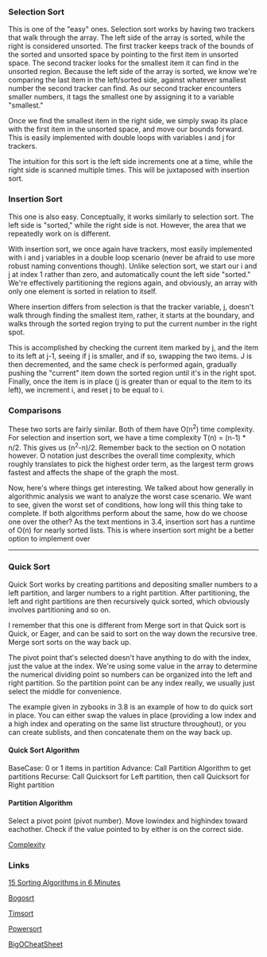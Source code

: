 ### Selection Sort

This is one of the "easy" ones. Selection sort works by having two trackers that walk through the array. The left side of the array is sorted, while the right is considered unsorted. The first tracker keeps track of the bounds of the sorted and unsorted space by pointing to the first item in unsorted space. The second tracker looks for the smallest item it can find in the unsorted region. Because the left side of the array is sorted, we know we're comparing the last item in the left/sorted side, against whatever smallest number the second tracker can find. As our second tracker encounters smaller numbers, it tags the smallest one by assigning it to a variable "smallest."

Once we find the smallest item in the right side, we simply swap its place with the first item in the unsorted space, and move our bounds forward. This is easily implemented with double loops with variables i and j for trackers.

The intuition for this sort is the left side increments one at a time, while the right side is scanned multiple times. This will be juxtaposed with insertion sort.

### Insertion Sort

This one is also easy. Conceptually, it works similarly to selection sort. The left side is "sorted," while the right side is not. However, the area that we repeatedly work on is different.

With insertion sort, we once again have trackers, most easily implemented with i and j variables in a double loop scenario (never be afraid to use more robust naming conventions though). Unlike selection sort, we start our i and j at index 1 rather than zero, and automatically count the left side "sorted." We're effectively partitioning the regions again, and obviously, an array with only one element is sorted in relation to itself. 

Where insertion differs from selection is that the tracker variable, j, doesn't walk through finding the smallest item, rather, it starts at the boundary, and walks through the sorted region trying to put the current number in the right spot.

This is accomplished by checking the current item marked by j, and the item to its left at j-1, seeing if j is smaller, and if so, swapping the two items. J is then decremented, and the same check is performed again, gradually pushing the "current" item down the sorted region until it's in the right spot. Finally, once the item is in place (j is greater than or equal to the item to its left), we increment i, and reset j to be equal to i. 

### Comparisons

These two sorts are fairly similar. Both of them have O(n<sup>2</sup>) time complexity. For selection and insertion sort, we have a time complexity T(n) = (n-1) * n/2. This gives us (n<sup>2</sup>-n)/2. Remember back to the section on O notation however. O notation just describes the overall time complexity, which roughly translates to pick the highest order term, as the largest term grows fastest and affects the shape of the graph the most. 

Now, here's where things get interesting. We talked about how generally in algorithmic analysis we want to analyze the worst case scenario. We want to see, given the worst set of conditions, how long will this thing take to complete. If both algorithms perform about the same, how do we choose one over the other? As the text mentions in 3.4, insertion sort has a runtime of O(n) for nearly sorted lists. This is where insertion sort might be a better option to implement over 

***
### Quick Sort

Quick Sort works by creating partitions and depositing smaller numbers to a left partition, and larger numbers to a right partition. After partitioning, the left and right partitions are then recursively quick sorted, which obviously involves partitioning and so on.

I remember that this one is different from Merge sort in that Quick sort is Quick, or Eager, and can be said to sort on the way down the recursive tree. Merge sort sorts on the way back up.

The pivot point that's selected doesn't have anything to do with the index, just the value at the index. We're using some value in the array to determine the numerical dividing point so numbers can be organized into the left and right partition. So the partition point can be any index really, we usually just select the middle for convenience.

The example given in zybooks in 3.8 is an example of how to do quick sort in place. You can either swap the values in place (providing a low index and a high index and operating on the same list structure throughout), or you can create sublists, and then concatenate them on the way back up.

#### Quick Sort Algorithm
BaseCase: 0 or 1 items in partition
Advance: Call Partition Algorithm to get partitions
Recurse: Call Quicksort for Left partition, then call Quicksort for Right partition

#### Partition Algorithm
Select a pivot point (pivot number). 
Move lowindex and highindex toward eachother. 
Check if the value pointed to by either is on the correct side.

[Complexity](https://www.geeksforgeeks.org/time-and-space-complexity-analysis-of-quick-sort/)


### Links

[15 Sorting Algorithms in 6 Minutes](https://www.youtube.com/watch?v=kPRA0W1kECg)

[Bogosrt](https://en.wikipedia.org/wiki/Bogosort)

[Timsort](https://en.wikipedia.org/wiki/Timsort)

[Powersort](https://www.youtube.com/watch?v=exbuZQpWkQ0)

[BigOCheatSheet](https://www.bigocheatsheet.com)
